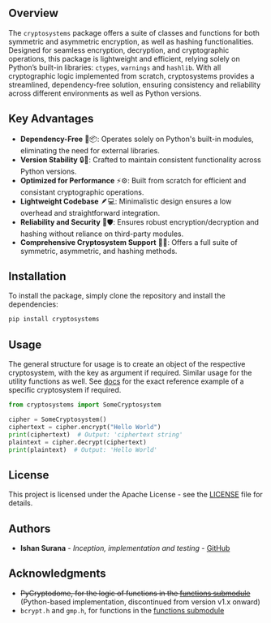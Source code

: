 
## Overview
The `cryptosystems` package offers a suite of classes and functions for both symmetric and asymmetric encryption, as well as hashing functionalities. Designed for seamless encryption, decryption, and cryptographic operations, this package is lightweight and efficient, relying solely on Python’s built-in libraries: `ctypes`, `warnings` and `hashlib`. With all cryptographic logic implemented from scratch, cryptosystems provides a streamlined, dependency-free solution, ensuring consistency and reliability across different environments as well as Python versions.

## Key Advantages
- **Dependency-Free** 🚫📦: Operates solely on Python's built-in modules, eliminating the need for external libraries.
- **Version Stability** 🔒📅: Crafted to maintain consistent functionality across Python versions.
- **Optimized for Performance** ⚡⚙️: Built from scratch for efficient and consistant cryptographic operations.
- **Lightweight Codebase** 🪶💻: Minimalistic design ensures a low overhead and straightforward integration.
- **Reliability and Security** 🔐🛡️: Ensures robust encryption/decryption and hashing without reliance on third-party modules.
- **Comprehensive Cryptosystem Support** 🔄🔑: Offers a full suite of symmetric, asymmetric, and hashing methods.

## Installation
To install the package, simply clone the repository and install the dependencies:
```bash
pip install cryptosystems
```

## Usage

The general structure for usage is to create an object of the respective cryptosystem, with the key as argument if required. Similar usage for the utility functions as well. See [docs](https://cryptosystems.readthedocs.io/en/latest/) for the exact reference example of a specific cryptosystem if required.

```python
from cryptosystems import SomeCryptosystem

cipher = SomeCryptosystem()
ciphertext = cipher.encrypt("Hello World")
print(ciphertext)  # Output: 'ciphertext string'
plaintext = cipher.decrypt(ciphertext)
print(plaintext)  # Output: 'Hello World'
```

## License
This project is licensed under the Apache License - see the [LICENSE](https://github.com/ishan-surana/cryptosystems/blob/main/LICENCE) file for details.

## Authors
- **Ishan Surana** - *Inception, implementation and testing* - [GitHub](https://github.com/ishan-surana)

## Acknowledgments
- <del>PyCryptodome, for the logic of functions in the [functions submodule](https://github.com/ishan-surana/cryptosystems/blob/main/cryptosystems/functions.py)</del> (Python-based implementation, discontinued from version v1.x onward)
- `bcrypt.h` and `gmp.h`, for functions in the [functions submodule](https://github.com/ishan-surana/cryptosystems/tree/main/cryptosystems/functions.py)